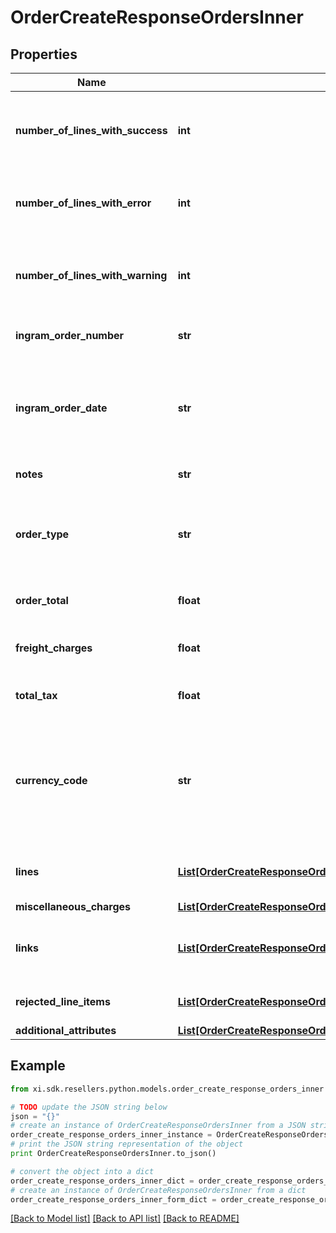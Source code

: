 # OrderCreateResponseOrdersInner


## Properties

Name | Type | Description | Notes
------------ | ------------- | ------------- | -------------
**number_of_lines_with_success** | **int** | The number of lines in the order that were successful. | [optional] 
**number_of_lines_with_error** | **int** | The number of lines in the order that have errors. | [optional] 
**number_of_lines_with_warning** | **int** | The number of lines in the order that have a warning. | [optional] 
**ingram_order_number** | **str** | The Ingram Micro order number. | [optional] 
**ingram_order_date** | **str** | The date in UTC format that the order was created in Ingram Micro&#39;s system. | [optional] 
**notes** | **str** | Order-level notes. | [optional] 
**order_type** | **str** | The order typer. One of: S&#x3D;Stocked PO D&#x3D;Direct Ship PO | [optional] 
**order_total** | **float** | The total price for the order. | [optional] 
**freight_charges** | **float** | The total freight charges for the order. | [optional] 
**total_tax** | **float** | The total tax for the order. | [optional] 
**currency_code** | **str** | The country-specific three character ISO 4217 currency code used for the order. | [optional] 
**lines** | [**List[OrderCreateResponseOrdersInnerLinesInner]**](OrderCreateResponseOrdersInnerLinesInner.md) | The line-level details for the order. | [optional] 
**miscellaneous_charges** | [**List[OrderCreateResponseOrdersInnerMiscellaneousChargesInner]**](OrderCreateResponseOrdersInnerMiscellaneousChargesInner.md) |  | [optional] 
**links** | [**List[OrderCreateResponseOrdersInnerLinksInner]**](OrderCreateResponseOrdersInnerLinksInner.md) | Link to Order Details for the order(s). | [optional] 
**rejected_line_items** | [**List[OrderCreateResponseOrdersInnerRejectedLineItemsInner]**](OrderCreateResponseOrdersInnerRejectedLineItemsInner.md) | A list of rejected line items. | [optional] 
**additional_attributes** | [**List[OrderCreateResponseOrdersInnerAdditionalAttributesInner]**](OrderCreateResponseOrdersInnerAdditionalAttributesInner.md) |  | [optional] 

## Example

```python
from xi.sdk.resellers.python.models.order_create_response_orders_inner import OrderCreateResponseOrdersInner

# TODO update the JSON string below
json = "{}"
# create an instance of OrderCreateResponseOrdersInner from a JSON string
order_create_response_orders_inner_instance = OrderCreateResponseOrdersInner.from_json(json)
# print the JSON string representation of the object
print OrderCreateResponseOrdersInner.to_json()

# convert the object into a dict
order_create_response_orders_inner_dict = order_create_response_orders_inner_instance.to_dict()
# create an instance of OrderCreateResponseOrdersInner from a dict
order_create_response_orders_inner_form_dict = order_create_response_orders_inner.from_dict(order_create_response_orders_inner_dict)
```
[[Back to Model list]](../README.md#documentation-for-models) [[Back to API list]](../README.md#documentation-for-api-endpoints) [[Back to README]](../README.md)


